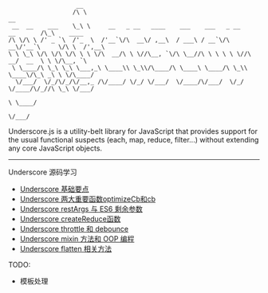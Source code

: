                        __
                      /\ \                                                         __
     __  __    ___    \_\ \     __   _ __   ____    ___    ___   _ __    __       /\_\    ____
    /\ \/\ \ /' _ `\  /'_  \  /'__`\/\  __\/ ,__\  / ___\ / __`\/\  __\/'__`\     \/\ \  /',__\
    \ \ \_\ \/\ \/\ \/\ \ \ \/\  __/\ \ \//\__, `\/\ \__//\ \ \ \ \ \//\  __/  __  \ \ \/\__, `\
     \ \____/\ \_\ \_\ \___,_\ \____\\ \_\\/\____/\ \____\ \____/\ \_\\ \____\/\_\ _\ \ \/\____/
      \/___/  \/_/\/_/\/__,_ /\/____/ \/_/ \/___/  \/____/\/___/  \/_/ \/____/\/_//\ \_\ \/___/
                                                                                  \ \____/
                                                                                   \/___/

Underscore.js is a utility-belt library for JavaScript that provides
support for the usual functional suspects (each, map, reduce, filter...)
without extending any core JavaScript objects.


---

Underscore 源码学习
- [Underscore 基础要点](https://ruiming.github.io/2016/07/20/Underscore%E6%BA%90%E7%A0%81%E5%AD%A6%E4%B9%A0(%E4%B8%80)/)
- [Underscore 两大重要函数optimizeCb和cb](https://ruiming.github.io/2016/07/29/Underscore%E6%BA%90%E7%A0%81%E5%AD%A6%E4%B9%A0(%E4%BA%8C)/)
- [Underscore restArgs 与 ES6 剩余参数](https://ruiming.github.io/2016/07/31/Underscore%E6%BA%90%E7%A0%81%E5%AD%A6%E4%B9%A0(%E4%B8%89)/)
- [Underscore createReduce函数](https://ruiming.github.io/2016/08/01/Underscore%E6%BA%90%E7%A0%81%E5%AD%A6%E4%B9%A0(%E5%9B%9B)/)
- [Underscore throttle 和 debounce](https://ruiming.github.io/2016/08/04/Underscore%E6%BA%90%E7%A0%81%E5%AD%A6%E4%B9%A0(%E4%BA%94)/)
- [Underscore mixin 方法和 OOP 编程](https://ruiming.github.io/2016/08/05/Underscore%E6%BA%90%E7%A0%81%E5%AD%A6%E4%B9%A0(%E5%85%AD)/)
- [Underscore flatten 相关方法](https://ruiming.github.io/2016/08/06/Underscore%E6%BA%90%E7%A0%81%E5%AD%A6%E4%B9%A0(%E4%B8%83)/)

TODO:

- 模板处理

